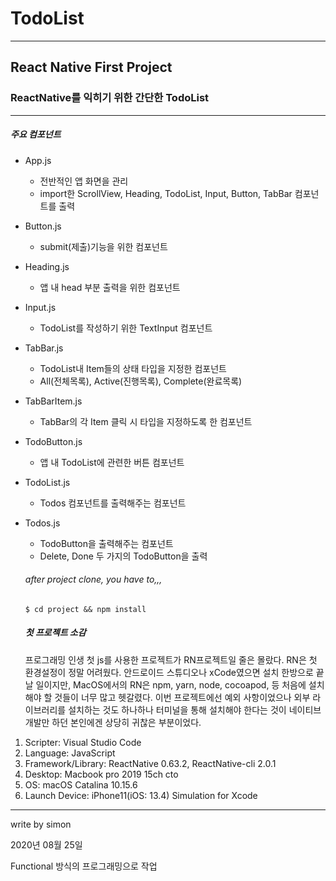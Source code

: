# TodoList
---------------------------------
## React Native First Project
### ReactNative를 익히기 위한 간단한 TodoList
------------------------------------
##### 주요 컴포넌트

+ App.js 
  + 전반적인 앱 화면을 관리
  + import한 ScrollView, Heading, TodoList, Input, Button, TabBar 컴포넌트를 출력
+ Button.js
  + submit(제출)기능을 위한 컴포넌트
+ Heading.js
  + 앱 내 head 부분 출력을 위한 컴포넌트
+ Input.js
  + TodoList를 작성하기 위한 TextInput 컴포넌트 
+ TabBar.js
  + TodoList내 Item들의 상태 타입을 지정한 컴포넌트
  + All(전체목록), Active(진행목록), Complete(완료목록)
+ TabBarItem.js
  + TabBar의 각 Item 클릭 시 타입을 지정하도록 한 컴포넌트
+ TodoButton.js
  + 앱 내 TodoList에 관련한 버튼 컴포넌트
+ TodoList.js
  + Todos 컴포넌트를 출력해주는 컴포넌트
+ Todos.js
  + TodoButton을 출력해주는 컴포넌트
  + Delete, Done 두 가지의 TodoButton을 출력
  
  ###### after project clone, you have to,,,
   ```
   $ cd project && npm install
   ```
  
  ##### 첫 프로젝트 소감
  프로그래밍 인생 첫 js를 사용한 프로젝트가 RN프로젝트일 줄은 몰랐다.
  RN은 첫 환경설정이 정말 어려웠다. 안드로이드 스튜디오나 xCode였으면 설치 한방으로 끝날 일이지만,
  MacOS에서의 RN은 npm, yarn, node, cocoapod, 등 처음에 설치해야 할 것들이 너무 많고 헷갈렸다. 
  이번 프로젝트에선 예외 사항이었으나 외부 라이브러리를 설치하는 것도 하나하나 터미널을 통해 설치해야 한다는 것이 
  네이티브 개발만 하던 본인에겐 상당히 귀찮은 부분이었다.
  
  
1. Scripter: Visual Studio Code
2. Language: JavaScript
3. Framework/Library: ReactNative 0.63.2, ReactNative-cli 2.0.1
4. Desktop: Macbook pro 2019 15ch cto
5. OS: macOS Catalina 10.15.6
6. Launch Device: iPhone11(iOS: 13.4) Simulation for Xcode

 --------------------------
 write by simon
 
 2020년 08월 25일
  
  








Functional 방식의 프로그래밍으로 작업
